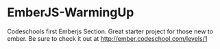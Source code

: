 EmberJS-WarmingUp
=================

Codeschools first Emberjs Section.  Great starter project for those new to ember.  Be sure to check it out at http://ember.codeschool.com/levels/1
